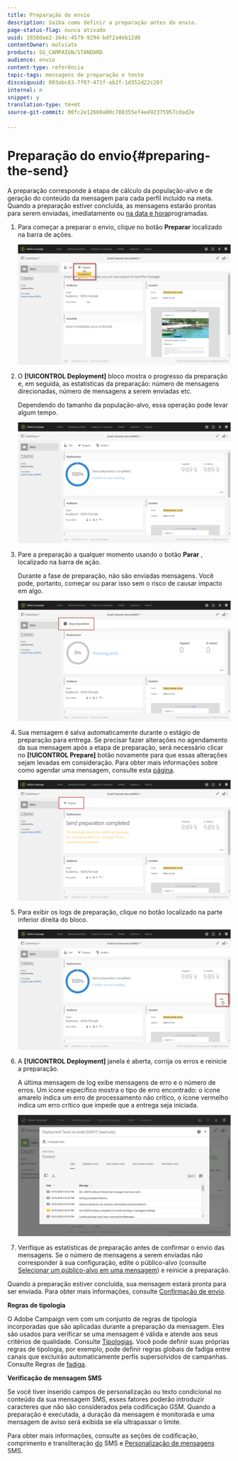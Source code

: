 ```yaml
---
title: Preparação do envio
description: Saiba como definir a preparação antes do envio.
page-status-flag: nunca ativado
uuid: 1038dae2-164c-4579-9294-bdf2a4eb12d6
contentOwner: molviato
products: SG_CAMPAIGN/STANDARD
audience: envio
content-type: referência
topic-tags: mensagens de preparação e teste
discoiquuid: 003abc83-7f07-471f-ab2f-1d352d22c26f
internal: n
snippet: y
translation-type: tm+mt
source-git-commit: 00fc2e12669a00c788355ef4e492375957cdad2e

---
```



# Preparação do envio{#preparing-the-send}

A preparação corresponde à etapa de cálculo da população-alvo e de geração do conteúdo da mensagem para cada perfil incluído na meta. Quando a preparação estiver concluída, as mensagens estarão prontas para serem enviadas, imediatamente ou [na data e hora](../../sending/using/about-scheduling-messages.md)programadas.

1. Para começar a preparar o envio, clique no botão **Preparar** localizado na barra de ações.

   ![](assets/preparing_delivery_2.png)

1. O **[!UICONTROL Deployment]** bloco mostra o progresso da preparação e, em seguida, as estatísticas da preparação: número de mensagens direcionadas, número de mensagens a serem enviadas etc.

   Dependendo do tamanho da população-alvo, essa operação pode levar algum tempo.

   ![](assets/preparing_delivery.png)

1. Pare a preparação a qualquer momento usando o botão **Parar** , localizado na barra de ação.

   Durante a fase de preparação, não são enviadas mensagens. Você pode, portanto, começar ou parar isso sem o risco de causar impacto em algo.

   ![](assets/preparing_delivery_6.png)

1. Sua mensagem é salva automaticamente durante o estágio de preparação para entrega. Se precisar fazer alterações no agendamento da sua mensagem após a etapa de preparação, será necessário clicar no **[!UICONTROL Prepare]** botão novamente para que essas alterações sejam levadas em consideração. Para obter mais informações sobre como agendar uma mensagem, consulte esta [página](../../sending/using/about-scheduling-messages.md).

   ![](assets/preparing_delivery_5.png)

1. Para exibir os logs de preparação, clique no botão localizado na parte inferior direita do bloco.

   ![](assets/preparing_delivery_4.png)

1. A **[!UICONTROL Deployment]** janela é aberta, corrija os erros e reinicie a preparação.

   A última mensagem de log exibe mensagens de erro e o número de erros. Um ícone específico mostra o tipo de erro encontrado: o ícone amarelo indica um erro de processamento não crítico, o ícone vermelho indica um erro crítico que impede que a entrega seja iniciada.

   ![](assets/preparing_delivery_3.png)

1. Verifique as estatísticas de preparação antes de confirmar o envio das mensagens. Se o número de mensagens a serem enviadas não corresponder à sua configuração, edite o público-alvo (consulte [Selecionar um público-alvo em uma mensagem](../../audiences/using/selecting-an-audience-in-a-message.md)) e reinicie a preparação.

Quando a preparação estiver concluída, sua mensagem estará pronta para ser enviada. Para obter mais informações, consulte [Confirmação de envio](../../sending/using/confirming-the-send.md).

**Regras de tipologia**

O Adobe Campaign vem com um conjunto de regras de tipologia incorporadas que são aplicadas durante a preparação da mensagem. Eles são usados para verificar se uma mensagem é válida e atende aos seus critérios de qualidade. Consulte [Tipologias](../../administration/using/about-typology-rules.md). Você pode definir suas próprias regras de tipologia, por exemplo, pode definir regras globais de fadiga entre canais que excluirão automaticamente perfis supersolvidos de campanhas. Consulte Regras de [fadiga](../../administration/using/fatigue-rules.md).

**Verificação de mensagem SMS**

Se você tiver inserido campos de personalização ou texto condicional no conteúdo da sua mensagem SMS, esses fatores poderão introduzir caracteres que não são considerados pela codificação GSM. Quando a preparação é executada, a duração da mensagem é monitorada e uma mensagem de aviso será exibida se ela ultrapassar o limite.

Para obter mais informações, consulte as seções de codificação, comprimento e transliteração [do](../../administration/using/configuring-sms-channel.md#sms-encoding--length-and-transliteration) SMS e [Personalização de mensagens](../../channels/using/personalizing-sms-messages.md) SMS.

